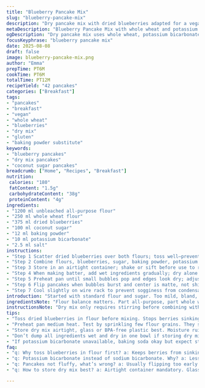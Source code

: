 ```yaml
---
title: "Blueberry Pancake Mix"
slug: "blueberry-pancake-mix"
description: "Dry pancake mix with dried blueberries adapted for a vegan nut-free breakfast. Uses whole wheat flour replacing part of all-purpose, swaps sodium bicarbonate for potassium bicarbonate, adds coconut sugar instead of white refined sugar. Makes about 42 pancakes over three breakfasts. Mix dry, store airtight. Toss blueberries in flour first to stop sinking. Watch for bubbles—not time—when pan’s ready."
metaDescription: "Blueberry Pancake Mix with whole wheat and potassium bicarbonate. Toss blueberries in flour to stop sinking. Makes about 42 pancakes, store dry mix airtight."
ogDescription: "Dry pancake mix uses whole wheat, potassium bicarbonate, coconut sugar. Toss berries in flour. Watch for bubbles, not time to flip pancakes."
focusKeyphrase: "blueberry pancake mix"
date: 2025-08-08
draft: false
image: blueberry-pancake-mix.png
author: "Emma"
prepTime: PT6M
cookTime: PT6M
totalTime: PT12M
recipeYield: "42 pancakes"
categories: ["Breakfast"]
tags:
- "pancakes"
- "breakfast"
- "vegan"
- "whole wheat"
- "blueberries"
- "dry mix"
- "gluten"
- "baking powder substitute"
keywords:
- "blueberry pancakes"
- "dry mix pancakes"
- "coconut sugar pancakes"
breadcrumb: ["Home", "Recipes", "Breakfast"]
nutrition: 
 calories: "180"
 fatContent: "1.5g"
 carbohydrateContent: "38g"
 proteinContent: "4g"
ingredients:
- "1200 ml unbleached all-purpose flour"
- "250 ml whole wheat flour"
- "375 ml dried blueberries"
- "100 ml coconut sugar"
- "12 ml baking powder"
- "10 ml potassium bicarbonate"
- "2.5 ml salt"
instructions:
- "Step 1 Scatter dried blueberries over both flours; toss well—prevents sinking during cooking."
- "Step 2 Combine flours, blueberries, sugar, baking powder, potassium bicarbonate, salt in a large bowl; whisk aggressively to distribute evenly and break clumps."
- "Step 3 Store in an airtight container; shake or sift before use to redistribute heavier bits."
- "Step 4 When making batter, add wet ingredients gradually; dry alone only mixes once."
- "Step 5 Preheat pan until small bubbles pop and edges look dry; adjust heat mid-cook so bottoms brown golden not burnt."
- "Step 6 Flip pancakes when bubbles burst and center is matte, not shiny—keeps them fluffy."
- "Step 7 Cool slightly on wire rack to prevent sogginess from condensation."
introduction: "Started with standard flour and sugar. Too mild, bland, blueberries sank flat. Tried whole wheat for nuttiness and structure—better grip on berries, texture thicker. Coconut sugar shifted flavor profile, low glycemic, subtle caramel hint, not overpowering but noticeable. Switched bicarbonate variant—not much difference in rise but less metallic taste. Storing dry mix airtight preserves freshness but still toss before use to keep berries distributed. The pan heat trick: bubbles popping signal near readiness. Flip too early, dough escapes; too late, crust hardens. Texture changes visible and tactile cues—edges firm, center soft. After years making these, learned that precision in dry mix weights matters more than timing. Each batch reveals slightly different aroma, reminds me of early breakfasts with imperfect but lovingly burnt edges."
ingredientsNote: "Flour balance matters. Part all-purpose, part whole wheat gives sturdier batter, more bite. Whole wheat adds fiber, subtle grain taste, but can thicken; adjust liquids accordingly. Dried blueberries must be tossed in flour first—skip this, they sink. Coconut sugar replaces refined, longer shelf-stable than some alternatives, hints caramel. Baking powder + potassium bicarbonate—bicarbonate reacts better with acidic battters, potassium variant less metallic, try baking soda if unavailable but expect slight flavor shift. Salt enhances all flavors but don’t overdo. Dried fruit can clump; break up large chunks before mixing. Store airtight to prevent moisture absorption—discard if clumpy or smells off. Use glass or BPA-free plastic containers. When recreating batches, weigh ingredients to maintain consistency, but adjustments needed in humid climates."
instructionsNote: "Dry mix only requires stirring before combining with liquids. Many dump everything in one bowl—bad move. Separating dry mix keeps shelf life longer. Dry only works if mixed thoroughly first; I whisk thoroughly to avoid lumps. Small blueberries sink without tossing in flour—no exceptions. Preheat pan on medium; test heat by sprinkling flour, it should dance and brown after few seconds. Pour batter to size preference—mine are 12cm wide; bubbles appear within first 2 minutes, edges matte, signal time to flip. Flip carefully—too early causes split batter messing shape. Listen to sizzle level; reduces as pancake solidifies. Hot pan critical but not scorching. Wire rack draining helps avoid soggy bottoms; plate stacking traps steam. Experiment with thickness, add more liquid for thinner, less for fluff. Don’t overmix batter or gluten overdevelops—lumps okay but no flour pockets."
tips:
- "Toss dried blueberries in flour before mixing. Stops berries sinking straight down. No exceptions. Blueberries can clump if skipped. Keep dry mix dry, airtight container best. Moisture ruins mix fast. Baking powder plus potassium bicarbonate works better with acidic batters. Slight taste shift from regular baking soda. Swap if needed but watch flavors. Weigh ingredients precisely if you want batch consistency. Volume measures vary too much over time and climate."
- "Preheat pan medium heat. Test by sprinkling few flour grains. They should dance lively, brown in seconds. Too hot burns, too low won’t bubble right. Bubbles popping are main signal pan’s ready not time or clock. Edges matte, dry, listen for sizzle drops. Flip timing changes texture; too soon leaks batter, too late crust hardens. Touch center to check softness. Adjust heat mid-cook if bottoms brown too fast or slow. Use wire rack to cool pancakes. Stacking traps steam, soggy bottoms."
- "Store dry mix airtight, glass or BPA-free plastic best. Moisture ruins shelf life. Stir thoroughly before use. Dry-only mix lumps can cause inconsistent baking. Clumps in dried fruit break up before mixing. Coconut sugar shifts flavor to subtle caramel, lower glycemic index than white sugar. Can swap with raw or muscovado sugar but expect slight sweetness and moisture changes. Salt needed but don’t oversalt; it balances flavors without dominating."
- "Don’t dump all ingredients wet and dry in one bowl if storing dry mix. Separating dry mix extends shelf time. Avoid gloppy mix. Dry mix should stay powdery and separate from wet ingredients until cooking. Add wet gradually; only mix once. Overmixing develops gluten, thickens batter, tough pancakes. Lumps okay, just no big flour pockets. Thicker batter holds blueberries better, thinner batter makes flatter pancakes. Adjust with liquid amounts carefully."
- "If potassium bicarbonate unavailable, baking soda okay but expect stronger metallic note. Baking powder alone gives different rise but less rise strength. Trial batches help find best combo. Watch for scent changes while cooking; metallic or chemical odors mean too much potassium bicarbonate or expired leavening. Mix batches small first. Pancakes bubble bursts followed by matte center soft to touch signal flip window. Texture and sound crucial; don’t rely on timer."
faq:
- "q: Why toss blueberries in flour first? a: Keeps berries from sinking. Dried fruit clumps and sinks fast if not coated. Flour creates barrier, distributes evenly. Otherwise they all drop bottom, results uneven texture and burnt bits."
- "q: Potassium bicarbonate instead of sodium bicarbonate. Why? a: Less metallic taste. Baking soda stronger? Yes but can leave taste residue sometimes. Use baking powder if no potassium. Adjust sugar and acid if swapping. Trial needed."
- "q: Pancakes not fluffy, what’s wrong? a: Usually flipping too early. Bubbles must burst. Edges dry and matte. Overmixing makes dense pancakes. Use right flour balance—whole wheat thickens batter. More liquid if too thick. Check pan temperature too, too hot burns outside before bubbles form."
- "q: How to store dry mix best? a: Airtight container mandatory. Glass or BPA plastic. Moisture kills shelf life. Store in cool dry place. Toss mix well before use. Older mix can smell off or clumpy discard. No fridge needed unless hot climate but moisture risk higher. Label dates."

---
```

